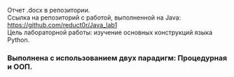 Отчет .docx в репозитории.</br>
Ссылка на репозиторий с работой, выполненной на Java: https://github.com/reduct0r/Java_lab1
</br>Цель лабораторной работы: изучение основных конструкций языка Python.</br>
###  Выполнена с использованием двух парадигм: Процедурная и ООП.
